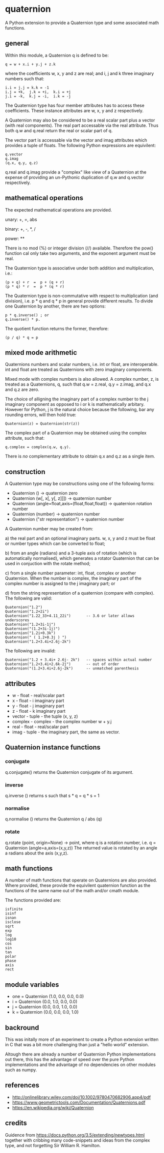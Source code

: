 # quaternion

A Python extension to provide a Quaternion type and some associated math functions.

## general

Within _this_ module, a Quaternion q is defined to be:

    q = w + x.i + y.j + z.k

where the coefficients w, x, y and z are real; and i, j and k three imaginary
numbers such that:

    i.i = j.j = k.k = -1
    i.j = +k,  j.k = +i,  k.i = +j
    j.i = -k,  k.j = -i,  i.k = -j

The Quaternion type has four member attributes has to access these coefficients.
These instance attributes are w, x, y and z respectively.

A Quaternion may also be considered to be a real scalar part plus a vector (with
real components). The real part accessable via the real attribute. Thus both
q.w and q.real return the real or scalar part of q.

The vector part is accessable via the vector and imag attributes which provides
a tuple of floats. The following Python expressions are equivilent:

    q.vector
    q.imag
    (q.x, q.y, q.z)

q.real and q.imag provide a "complex" like view of a Quaternion at the expense
of providing an un-Pythonic duplication of q.w and q.vector respectively.

## mathematical operations

The expected mathematical operations are provided.

unary: +, =, abs

binary: +, -, *, /

power: ** 

There is no mod (%)  or integer division (//) available.
Therefore the pow() function cal only take two arguments, and the exponent argument must be real.

The Quaternion type is associative under both addition and multiplication, i.e.:

    (p + q) + r  =  p + (q + r)
    (p * q) * r  =  p * (q * r)

The Quaternion type is non-commutative with respect to multiplication (and division),
i.e.  p \* q  and  q \* p in general provide different results. To divide one
Quaternion by another, there are two options:

    p * q.inverse() ; or
    q.inverse() * p.

The quotient function returns the former, therefore:

    (p / q) * q = p

## mixed mode arithmetic

Quaternions numbers and scalar numbers, i.e. int or float, are interoperable.
int and float are treated as Quaternions with zero imaginary components.

Mixed mode with complex numbers is also allowed. A complex number, z, is treated
as a Quaternions, q, such that q.w = z.real, q.y = z.imag, and q.x and q.z are
zero.

The choice of alligning the imaginary part of a complex number to the j imaginary
component as opposed to i or k is mathematically arbitary. However for Python, j
is the natural choice because the following, bar any rounding errors, will then
hold true:

    Quaternion(z) = Quaternion(str(z))

The complex part of a Quaternion may be obtained using the complex attribute,
such that:

    q.complex = complex(q.w, q.y).

There is _no_ complementary attribute to obtain q.x and q.z as a single item.


## construction

A Quaternion type may be constructions using one of the following forms:

* Quaternion ()                                     -> quaternion zero
* Quaternion (w[, x[, y[, z]]])                     -> quaternion number
* Quaternion (angle=float,axis=(float,float,float)) -> quaternion rotation number
* Quaternion (number)                               -> quaternion number
* Quaternion ("str representation")                 -> quaternion number

A Quaternion number may be created from:

a) the real part and an optional imaginary parts. w, x, y and z must be float
   or number types which can be converted to float;

b) from an angle (radians) and a 3-tuple axis of rotation (which is automatically
   normalised),  which generates a rotator Quaternion that can be used in
   conjuction with the rotate method;

c) from a single number parameter: int, float, complex or another Quaternion.
   When the number is complex, the imaginary part of the complex number is
   assigned to the j imaginary part; or

d) from the string representation of a quaternion (compare with complex).
   The following are valid:

    Quaternion("1.2")
    Quaternion("1.2+2i")
    Quaternion("1.22_33+4.11_22i")       -- 3.6 or later allows underscores
    Quaternion("1.2+3i-1j")
    Quaternion("(1.2+3i-1j)")
    Quaternion("1.2i+0.3k")
    Quaternion(" ( 1.2+0.3j ) ")
    Quaternion("1.2+3.4i+2.6j-2k")

The following are invalid:

    Quaternion("1.2 + 3.4i+ 2.6j- 2k")   -- spaces within actual number
    Quaternion("1.2+3.4i+2.6k-2j")       -- out of order
    Quaternion("(1.2+3.4i+2.6j-2k")      -- unmatched parenthesis


## attributes

* w       - float - real/scalar part
* x       - float - i imaginary part
* y       - float - j imaginary part
* z       - float - k imaginary part
* vector  - tuple - the tuple (x, y, z)
* complex - complex - the complex number w + y.j
* real    - float - real/scalar part
* imag    - tuple - the imaginary part, the same as vector.


## Quaternion instance functions

### conjugate

q.conjugate() returns the Quaternion conjugate of its argument.

### inverse

q.inverse ()  returns s such that s * q = q * s = 1

### normalise

q.normalise () returns the Quaternion q / abs (q)

### rotate

q.rotate (point, origin=None) -> point, where q is a rotation number, i.e. q = Quaternion (angle=a,axis=(x,y,z))
The returned value is rotated by an angle a radians about the axis (x,y,z).

## math functions

A number of math functions that operate on Quaternions are also provided. Where
provided, these provide the equivilent quaternion function as the functions of
the same name out of the math and/or cmath module.

The functions provided are:

    isfinite
    isinf
    isnan
    isclose
    sqrt
    exp
    log
    log10
    cos
    sin
    tan
    polar
    phase
    axis
    rect

## module variables

* one = Quaternion (1.0, 0.0, 0.0, 0.0)
* i   = Quaternion (0.0, 1.0, 0.0, 0.0)
* j   = Quaternion (0.0, 0.0, 1.0, 0.0)
* k   = Quaternion (0.0, 0.0, 0.0, 1.0)

## backround

This was initally more of an experiment to create a Python extension written in C
that was a bit more challenging than just a "hello world" extension.

Altough there are already a number of Quaternion Python implementations out there,
this has the advantage of speed over the pure Python implementations and the advantage
of no dependencies on other modules such as numpy.

## references

* http://onlinelibrary.wiley.com/doi/10.1002/9780470682906.app4/pdf
* https://www.geometrictools.com/Documentation/Quaternions.pdf
* https://en.wikipedia.org/wiki/Quaternion

## credits

Guidence from https://docs.python.org/3.5/extending/newtypes.html
together with cribbing many code-snippets and ideas from the complex type,
and not forgetting Sir William R. Hamilton.

